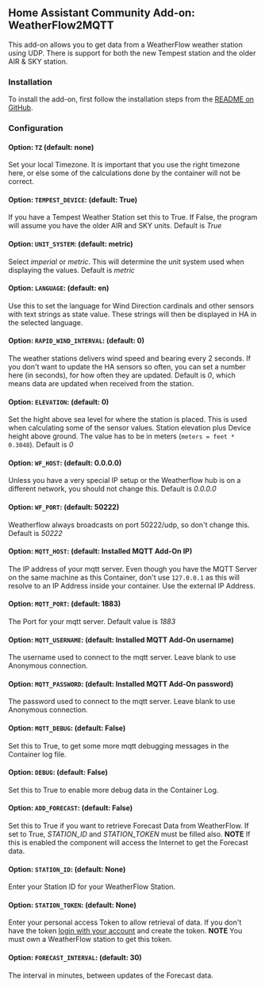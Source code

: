 ## Home Assistant Community Add-on: WeatherFlow2MQTT

This add-on allows you to get data from a WeatherFlow weather station using UDP. There is support for both the new Tempest station and the older AIR & SKY station.

### Installation

To install the add-on, first follow the installation steps from the [README on GitHub](https://github.com/briis/hass-weatherflow2mqtt/blob/main/README.md).

### Configuration

#### Option: `TZ` (default: none)

Set your local Timezone. It is important that you use the right timezone here, or else some of the calculations done by the container will not be correct.

#### Option: `TEMPEST_DEVICE`: (default: True)

If you have a Tempest Weather Station set this to True. If False, the program will assume you have the older AIR and SKY units. Default is *True*

#### Option: `UNIT_SYSTEM`: (default: metric)

Select *imperial* or *metric*. This will determine the unit system used when displaying the values. Default is *metric*

#### Option: `LANGUAGE`: (default: en)

Use this to set the language for Wind Direction cardinals and other sensors with text strings as state value. These strings will then be displayed in HA in the selected language.

#### Option: `RAPID_WIND_INTERVAL`: (default: 0)

The weather stations delivers wind speed and bearing every 2 seconds. If you don't want to update the HA sensors so often, you can set a number here (in seconds), for how often they are updated. Default is *0*, which means data are updated when received from the station.

#### Option: `ELEVATION`: (default: 0)

Set the hight above sea level for where the station is placed. This is used when calculating some of the sensor values. Station elevation plus Device height above ground. The value has to be in meters (`meters = feet * 0.3048`). Default is *0*

#### Option: `WF_HOST`: (default: 0.0.0.0)

Unless you have a very special IP setup or the Weatherflow hub is on a different network, you should not change this. Default is *0.0.0.0*

#### Option: `WF_PORT`: (default: 50222)

Weatherflow always broadcasts on port 50222/udp, so don't change this. Default is *50222*

#### Option: `MQTT_HOST`: (default: Installed MQTT Add-On IP)

The IP address of your mqtt server. Even though you have the MQTT Server on the same machine as this Container, don't use `127.0.0.1` as this will resolve to an IP Address inside your container. Use the external IP Address.

#### Option: `MQTT_PORT`: (default: 1883)

The Port for your mqtt server. Default value is *1883*

#### Option: `MQTT_USERNAME`: (default: Installed MQTT Add-On username)

The username used to connect to the mqtt server. Leave blank to use Anonymous connection.

#### Option: `MQTT_PASSWORD`: (default: Installed MQTT Add-On password)

The password used to connect to the mqtt server. Leave blank to use Anonymous connection.

#### Option: `MQTT_DEBUG`: (default: False)

Set this to True, to get some more mqtt debugging messages in the Container log file.

#### Option: `DEBUG`: (default: False)

Set this to True to enable more debug data in the Container Log.

#### Option: `ADD_FORECAST`: (default: False)

Set this to True if you want to retrieve Forecast Data from WeatherFlow. If set to True, *STATION_ID* and *STATION_TOKEN* must be filled also. **NOTE** If this is enabled the component will access the Internet to get the Forecast data.

#### Option: `STATION_ID`: (default: None)

Enter your Station ID for your WeatherFlow Station.

#### Option: `STATION_TOKEN`: (default: None)

Enter your personal access Token to allow retrieval of data. If you don't have the token [login with your account](https://tempestwx.com/settings/tokens) and create the token. **NOTE** You must own a WeatherFlow station to get this token.

#### Option: `FORECAST_INTERVAL`: (default: 30)

The interval in minutes, between updates of the Forecast data.
